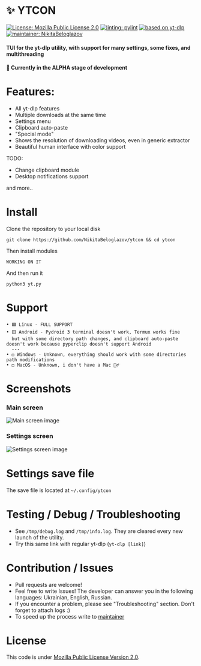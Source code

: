 <!-- # Copyright (c) 2023 Nikita Beloglazov -->
<!-- License: Mozilla Public License 2.0 -->

# ✨ YTCON
[![License: Mozilla Public License 2.0](https://img.shields.io/badge/License:_MPL_2.0-blueviolet?logo=googledocs&logoColor=white&style=for-the-badge)](https://mozilla.org/en-US/MPL/2.0)
[![linting: pylint](https://img.shields.io/badge/Linting:_pylint-success?logo=azurefunctions&logoColor=white&style=for-the-badge)](https://pylint.pycqa.org/en/latest/)
[![based on yt-dlp](https://img.shields.io/badge/Based_on:_yt--dlp-ff0000?logoColor=white&style=for-the-badge&logo=youtube)](https://github.com/yt-dlp/yt-dlp)
[![maintainer: NikitaBeloglazov](https://img.shields.io/badge/Maintainer:_.%E2%80%A2%C2%B0%E2%97%8F%E2%9D%A4%EF%B8%8F%20NikitaBeloglazov%20Software%20Foundation%20%E2%9D%A4%EF%B8%8F%E2%97%8F%C2%B0%E2%80%A2.-informational?logoColor=white&style=for-the-badge&logo=github)](https://github.com/NikitaBeloglazov)
#### TUI for the yt-dlp utility, with support for many settings, some fixes, and multithreading
#### 🚧 Currently in the ALPHA stage of development

# Features:
* All yt-dlp features
* Multiple downloads at the same time
* Settings menu
* Clipboard auto-paste
* "Special mode"
* Shows the resolution of downloading videos, even in generic extractor
* Beautiful human interface with color support

TODO:
* Change clipboard module
* Desktop notifications support

and more.. 

# Install
Clone the repository to your local disk
```shell
git clone https://github.com/NikitaBeloglazov/ytcon && cd ytcon
```
Then install modules
```shell
WORKING ON IT
```
And then run it
```shell
python3 yt.py
```

# Support
```
•‎ 🟩 Linux - FULL SUPPORT
•‎ 🟨 Android - Pydroid 3 terminal doesn't work, Termux works fine
  but with some directory path changes, and clipboard auto-paste doesn't work because pyperclip doesn't support Android
  ---
•‎ ◻️ Windows - Unknown, everything should work with some directories path modifications
•‎ ◻️ MacOS - Unknown, i don't have a Mac 🤷‍♂️
```

# Screenshots
### Main screen
![Main screen image](https://github.com/NikitaBeloglazov/ytcon/raw/readme-update/screenshots/main_screenshot.jpg)
### Settings screen
![Settings screen image](https://github.com/NikitaBeloglazov/ytcon/raw/readme-update/screenshots/settings_screenshot.jpg)

# Settings save file
The save file is located at `~/.config/ytcon`

# Testing / Debug / Troubleshooting
* See `/tmp/debug.log` and `/tmp/info.log`. They are cleared every new launch of the utility.
* Try this same link with regular yt-dlp (`yt-dlp [link]`)
  
# Contribution / Issues
* Pull requests are welcome!
* Feel free to write Issues! The developer can answer you in the following languages: Ukrainian, English, Russian.
* If you encounter a problem, please see "Troubleshooting" section. Don't forget to attach logs :)
* To speed up the process write to [maintainer](https://github.com/NikitaBeloglazov)

# License
This code is under [Mozilla Public License Version 2.0](/../../blob/main/LICENSE).

<!-- # Changelog          -->
<!-- * 0.0.0 ALPHA:       -->
<!--   * WORKING: WORKING -->
<!--   * WORKING: WORKING -->
